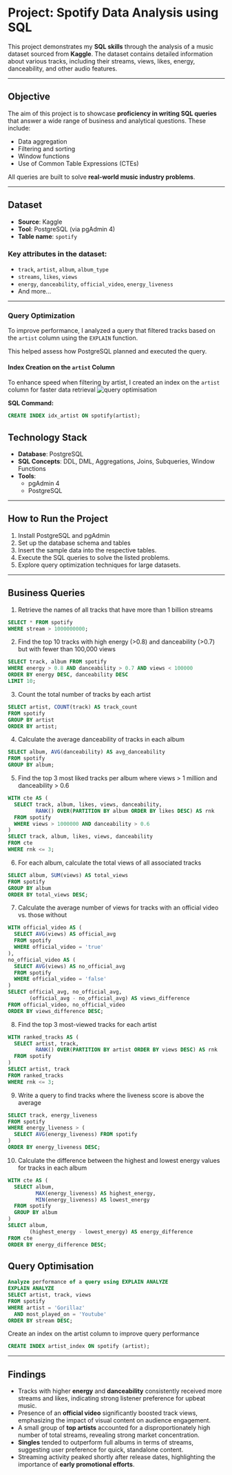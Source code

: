 # Project: Spotify Data Analysis using SQL

This project demonstrates my **SQL skills** through the analysis of a music dataset sourced from **Kaggle**. The dataset contains detailed information about various tracks, including their streams, views, likes, energy, danceability, and other audio features.

---

## Objective

The aim of this project is to showcase **proficiency in writing SQL queries** that answer a wide range of business and analytical questions. These include:

- Data aggregation  
- Filtering and sorting  
- Window functions  
- Use of Common Table Expressions (CTEs)  

All queries are built to solve **real-world music industry problems**.

---

##  Dataset

- **Source**: Kaggle  
- **Tool**: PostgreSQL (via pgAdmin 4)  
- **Table name**: `spotify`  

###  Key attributes in the dataset:
- `track`, `artist`, `album`, `album_type`  
- `streams`, `likes`, `views`  
- `energy`, `danceability`, `official_video`, `energy_liveness`  
- And more...

---

### Query Optimization

To improve performance, I analyzed a query that filtered tracks based on the `artist` column using the `EXPLAIN` function.

This helped assess how PostgreSQL planned and executed the query.

#### Index Creation on the `artist` Column

To enhance speed when filtering by artist, I created an index on the `artist` column for faster data retrieval
![query optimisation](https://github.com/user-attachments/assets/73b2b36b-391d-4437-a457-f85eef0b7142)


**SQL Command:**

```sql
CREATE INDEX idx_artist ON spotify(artist);

```

## Technology Stack

- **Database**: PostgreSQL  
- **SQL Concepts**: DDL, DML, Aggregations, Joins, Subqueries, Window Functions  
- **Tools**:  
  - pgAdmin 4
  - PostgreSQL

---

##  How to Run the Project

1. Install PostgreSQL and pgAdmin
2. Set up the database schema and tables 
3. Insert the sample data into the respective tables.  
4. Execute the SQL queries to solve the listed problems.  
5. Explore query optimization techniques for large datasets.

---

##  Business Queries

1. Retrieve the names of all tracks that have more than 1 billion streams
```sql
SELECT * FROM spotify
WHERE stream > 1000000000;
```

2. Find the top 10 tracks with high energy (>0.8) and danceability (>0.7) but with fewer than 100,000 views
```sql
SELECT track, album FROM spotify
WHERE energy > 0.8 AND danceability > 0.7 AND views < 100000
ORDER BY energy DESC, danceability DESC
LIMIT 10;
```

3. Count the total number of tracks by each artist
```sql
SELECT artist, COUNT(track) AS track_count 
FROM spotify 
GROUP BY artist
ORDER BY artist;
```

4. Calculate the average danceability of tracks in each album
```sql
SELECT album, AVG(danceability) AS avg_danceability 
FROM spotify
GROUP BY album;
```

5. Find the top 3 most liked tracks per album where views > 1 million and danceability > 0.6
```sql
WITH cte AS (
  SELECT track, album, likes, views, danceability,
         RANK() OVER(PARTITION BY album ORDER BY likes DESC) AS rnk 
  FROM spotify 
  WHERE views > 1000000 AND danceability > 0.6
)
SELECT track, album, likes, views, danceability
FROM cte 
WHERE rnk <= 3;
```

6. For each album, calculate the total views of all associated tracks
```sql
SELECT album, SUM(views) AS total_views 
FROM spotify 
GROUP BY album
ORDER BY total_views DESC;
```

7. Calculate the average number of views for tracks with an official video vs. those without
```sql
WITH official_video AS (
  SELECT AVG(views) AS official_avg 
  FROM spotify 
  WHERE official_video = 'true'
),
no_official_video AS (
  SELECT AVG(views) AS no_official_avg 
  FROM spotify 
  WHERE official_video = 'false'
)
SELECT official_avg, no_official_avg, 
       (official_avg - no_official_avg) AS views_difference
FROM official_video, no_official_video
ORDER BY views_difference DESC;
```

8. Find the top 3 most-viewed tracks for each artist
```sql
WITH ranked_tracks AS (
  SELECT artist, track,
         RANK() OVER(PARTITION BY artist ORDER BY views DESC) AS rnk 
  FROM spotify
)
SELECT artist, track 
FROM ranked_tracks
WHERE rnk <= 3;
```

9. Write a query to find tracks where the liveness score is above the average
```sql
SELECT track, energy_liveness
FROM spotify
WHERE energy_liveness > (
  SELECT AVG(energy_liveness) FROM spotify
)
ORDER BY energy_liveness DESC;
```

10. Calculate the difference between the highest and lowest energy values for tracks in each album
```sql
WITH cte AS (
  SELECT album, 
         MAX(energy_liveness) AS highest_energy, 
         MIN(energy_liveness) AS lowest_energy 
  FROM spotify
  GROUP BY album
)
SELECT album, 
       (highest_energy - lowest_energy) AS energy_difference 
FROM cte
ORDER BY energy_difference DESC;
```

## Query Optimisation
```sql
Analyze performance of a query using EXPLAIN ANALYZE
EXPLAIN ANALYZE
SELECT artist, track, views 
FROM spotify
WHERE artist = 'Gorillaz'
  AND most_played_on = 'Youtube'
ORDER BY stream DESC;
```

Create an index on the artist column to improve query performance
```sql
CREATE INDEX artist_index ON spotify (artist);
```

---

## Findings

- Tracks with higher **energy** and **danceability** consistently received more streams and likes, indicating strong listener preference for upbeat music.  
- Presence of an **official video** significantly boosted track views, emphasizing the impact of visual content on audience engagement.  
- A small group of **top artists** accounted for a disproportionately high number of total streams, revealing strong market concentration.  
- **Singles** tended to outperform full albums in terms of streams, suggesting user preference for quick, standalone content.  
- Streaming activity peaked shortly after release dates, highlighting the importance of **early promotional efforts**.


